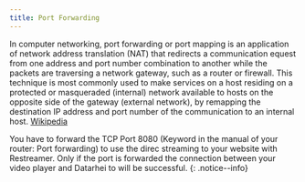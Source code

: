 ```yaml
---
title: Port Forwarding
---
```


In computer networking, port forwarding or port mapping is an application of network address translation (NAT) that redirects a communication 
equest from one address and port number combination to another while the packets are traversing a network gateway, such as a router or firewall.
This technique is most commonly used to make services on a host residing on a protected or masqueraded (internal) network available to hosts on
the opposite side of the gateway (external network), by remapping the destination IP address and port number of the communication to an internal
host. <a href="https://en.wikipedia.org/wiki/Port_forwarding" target="_blank">Wikipedia</a>

You have to forward the TCP Port 8080 (Keyword in the manual of your router: Port forwarding) to use the direc streaming to your website
with Restreamer. Only if the port is forwarded the connection between your video player and Datarhei to will be successful.
{: .notice--info}
